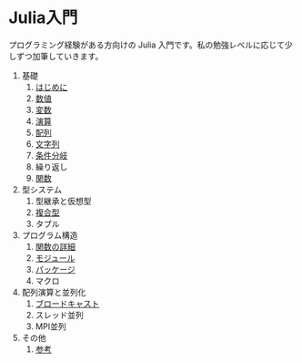 # Julia入門

プログラミング経験がある方向けの Julia 入門です。私の勉強レベルに応じて少しずつ加筆していきます。

1. 基礎
    1. [はじめに](はじめに.md)
    1. [数値](数値.md)
    1. [変数](変数.md)
    1. [演算](演算.md)
    1. [配列](配列.md)
    1. [文字列](文字列.md)
    1. [条件分岐](条件分岐.md)
    1. 繰り返し
    1. [関数](関数.md)
1. 型システム
    1. 型継承と仮想型
    1. [複合型](複合型.md)
    1. タプル
1. プログラム構造
    1. [関数の詳細](関数の詳細.md)
    1. [モジュール](モジュール.md)
    1. [パッケージ](パッケージ.md)
    1. マクロ
1. 配列演算と並列化
    1. [ブロードキャスト](ブロードキャスト.md)
    1. スレッド並列
    1. MPI並列
1. その他
    1. [参考](参考.md)

